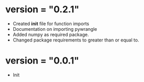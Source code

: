 # version = "0.2.1"
- Created __init__ file for function imports
- Documentation on importing pywrangle
- Added numpy as required package.
- Changed package requirements to greater than or equal to.

# version = "0.0.1"
- Init

